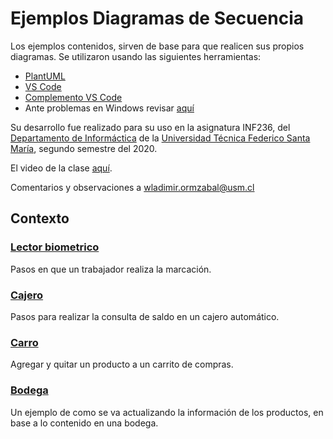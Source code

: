 # Ejemplos Diagramas de Secuencia

Los ejemplos contenidos, sirven de base para que realicen sus propios diagramas. Se utilizaron usando las siguientes herramientas:

* [PlantUML](https://plantuml.com/)
* [VS Code](https://code.visualstudio.com/)
* [Complemento VS Code](https://marketplace.visualstudio.com/items?itemName=Mebrahtom.plantumlpreviewer)
* Ante problemas en Windows revisar [aquí](https://stackoverflow.com/questions/53856294/plantuml-extension-for-visual-studio-code-on-windows-only-working-with-sequence)

Su desarrollo fue realizado para su uso en la asignatura INF236, del [Departamento de Informáctica](https://www.inf.utfsm.cl/) de la [Universidad Técnica Federico Santa María](https://www.usm.cl/), segundo semestre del 2020.

El video de la clase [aquí](https://youtu.be/5EzwZGzDufM).

Comentarios y observaciones a [wladimir.ormzabal@usm.cl](mailto:wladimir.ormazabal@usm.cl)

## Contexto

### [Lector biometrico](ejemplo-diagrama-secuencia-biometrico.puml)

Pasos en que un trabajador realiza la marcación.

### [Cajero](ejemplo-diagrama-secuencia-cajero.puml)

Pasos para realizar la consulta de saldo en un cajero automático.

### [Carro](ejemplo-diagrama-secuencia-carro.puml)

Agregar y quitar un producto a un carrito de compras.

### [Bodega](ejemplo-diagrama-secuencia-bodega.puml)

Un ejemplo de como se va actualizando la información de los productos, en base a lo contenido en una bodega.
